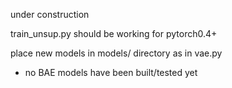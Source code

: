 under construction

train_unsup.py should be working for pytorch0.4+

place new models in models/ directory as in vae.py
  - no BAE models have been built/tested yet


